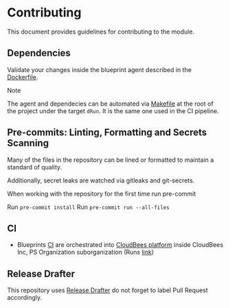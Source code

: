 # Contributing

This document provides guidelines for contributing to the module.

## Dependencies

Validate your changes inside the blueprint agent described in the [Dockerfile](.docker/Dockerfile).

> [!NOTE]
> The agent and dependecies can be automated via [Makefile](Makefile) at the root of the project under the target `dRun`. It is the same one used in the CI pipeline.

## Pre-commits: Linting, Formatting and Secrets Scanning

Many of the files in the repository can be lined or formatted to maintain a standard of quality.

Additionally, secret leaks are watched via gitleaks and git-secrets.

When working with the repository for the first time run pre-commit

Run `pre-commit install`
Run `pre-commit run --all-files`

## CI

* Blueprints [CI](.cloudbees/workflows/ci.yaml) are orchestrated into [CloudBees platform](https://www.cloudbees.com/products/saas-platform) inside CloudBees Inc, PS Organization suborganization (Runs [link](https://cloudbees.io/orgs/cloudbees~professional-services/components/94c50dcf-125e-4767-b9c5-58d6d669a1f6/runs))

## Release Drafter

This repository uses [Release Drafter](https://github.com/release-drafter/release-drafter) do not forget to label Pull Request accordingly.
